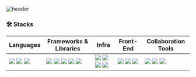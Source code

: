![header](https://capsule-render.vercel.app/api?type=waving&color=auto&height=300&section=header&text=d4v1d's%20GitHub&desc=🐯&descAlign=90&descSize=30&fontSize=90&animation=twinkling)
<!-- # Welcome to d4v1d's GitHub! 🐯 -->

### 🛠 Stacks

|**Languages**|**Frameworks & Libraries**|**Infra**|**Front-End**|**Collaboration Tools**|
|--|--|--|--|--|
|<img src="https://img.shields.io/badge/Kotlin-7F52FF?style=rounded-square&logo=Kotlin&logoColor=white"/> <img src="https://img.shields.io/badge/Python-3766AB?style=rounded-square&logo=Python&logoColor=white"/> <img src="https://img.shields.io/badge/C++-00599C?style=rounded-square&logo=C%2B%2B&logoColor=white"/>|<img src="https://img.shields.io/badge/Spring-6DB33F?style=rounded-square&logo=Spring&logoColor=white"/> <img src="https://img.shields.io/badge/FastAPI-009688?style=rounded-square&logo=FastAPI&logoColor=white"/> <img src="https://img.shields.io/badge/Flask-000000?style=rounded-square&logo=Flask&logoColor=white"/> <img src="https://img.shields.io/badge/React-61DAFB?style=rounded-square&logo=React&logoColor=white"/> <img src="https://img.shields.io/badge/MUI-007FFF?style=rounded-square&logo=MUI&logoColor=white"/>|<img src="https://img.shields.io/badge/Docker-2496ED?style=rounded-square&logo=Docker&logoColor=white"/> <img src="https://img.shields.io/badge/Kubernetes-326CE5?style=rounded-square&logo=Kubernetes&logoColor=white"/> <img src="https://img.shields.io/badge/MySQL-4479A1?style=rounded-square&logo=MySQL&logoColor=white"/> <img src="https://img.shields.io/badge/Firebase-FFCA28?style=rounded-square&logo=Firebase&logoColor=white"/>|<img src="https://img.shields.io/badge/Javascript-F7DF1E?style=rounded-square&logo=Javascript&logoColor=white"/> <img src="https://img.shields.io/badge/HTML5-E34F26?style=rounded-square&logo=HTML5&logoColor=white"/> <img src="https://img.shields.io/badge/Sass-CC6699?style=rounded-square&logo=sass&logoColor=white"/>|<img src="https://img.shields.io/badge/Git-F05032?style=rounded-square&logo=Git&logoColor=white"/> <img src="https://img.shields.io/badge/GitHub-181717?style=rounded-square&logo=GitHub&logoColor=white"/> <img src="https://img.shields.io/badge/Sourcetree-0052CC?style=rounded-square&logo=Sourcetree&logoColor=white"/>|


<!-- [![Hits](https://hits.seeyoufarm.com/api/count/incr/badge.svg?url=https%3A%2F%2Fgithub.com%2Frhee519%2Fhit-counter&count_bg=%2328CEDA&title_bg=%23555555&icon=github.svg&icon_color=%23E7E7E7&title=hits&edge_flat=false)](https://hits.seeyoufarm.com)
 -->
<!--
**rhee519/rhee519** is a ✨ _special_ ✨ repository because its `README.md` (this file) appears on your GitHub profile.

Here are some ideas to get you started:

- 🔭 I’m currently working on ...
- 🌱 I’m currently learning ...
- 👯 I’m looking to collaborate on ...
- 🤔 I’m looking for help with ...
- 💬 Ask me about ...
- 📫 How to reach me: ...
- 😄 Pronouns: ...
- ⚡ Fun fact: ...
-->
